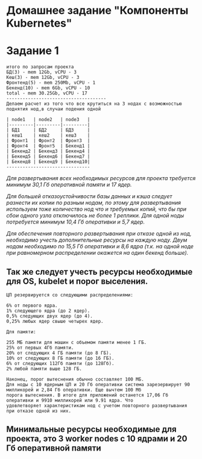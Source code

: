 # Домашнее задание "Компоненты Kubernetes"

# Задание 1

```
итого по запросам проекта
БД(3) - mem 12Gb, vCPU - 3
Кеш(3) - mem 12Gb, vCPU - 3
Фронтенд(5) - mem 250Mb, vCPU - 1 
Бекенд(10) - mem 6Gb, vCPU - 10
total - mem 30.25Gb, vCPU - 17
-------------------------------------
Делаем расчет из того что все крутиться на 3 нодах с возможностью поднятия нод,в случаи подения одной

| node1   | node2   | node3   |
|---------|---------|---------|
| БД1     | БД2     | БД3     |
| кеш1    | кеш2    | кеш3    | 
| Фронт1  | Фронт2  | Фронт3  |
| Фронт4  | Фронт5  | Бекенд1 |
| Бекенд2 | Бекенд3 | Бекенд4 |
| Бекенд5 | Бекенд6 | Бекенд7 |
| Бекенд8 | Бекенд9 | Бекенд10|
-------------------------------
```
*Для развертывания всех необходимых ресурсов для проекта требуется минимум 30,1 Гб оперативной памяти и 17 ядер.*

*Для большей отказоустойчивости базы данных и кэша следует разнести их копии по разным нодам, по этому для
развертывания используем тоже количество нод что и требуемых копий, что бы при сбои одного узла отключилось не более 1
реплики. Для одной ноды потребуется минимум 10,4 Гб оперативки и 5,7 ядер.*

*Для обеспечения повторного развертывания при отказе одной из нод, необходимо учесть дополнительные ресурсы на каждую 
ноду. Двум нодам необходимо по 15,5 Гб оперативки и 8,6 ядра (т.к. на одной ноде при равномерном распределении окажется на
один бекенд больше).*

## Так же следует учесть ресурсы необходимые для OS, kubelet и порог выселения.
```
ЦП резервируется со следующими распределениями:

6% от первого ядра.
1% следующего ядра (до 2 ядер).
0,5% следующих двух ядер (до 4).
0,25% любых ядер свыше четырех ядер.

Для памяти:

255 МБ памяти для машин с объемом памяти менее 1 ГБ.
25% от первых 4Гб памяти.
20% от следующих 4 ГБ памяти (до 8 ГБ).
10% от следующих 8 ГБ памяти (до 16 ГБ).
6% от следующих 112Гб памяти (до 128Гб).
2% любой памяти выше 128 ГБ.

Наконец, порог вытеснения обычно составляет 100 МБ.
Для ноды с 10 ядерным ЦП и 20 Гб оперативки система зарезервирует 90 милликорей и 2,84 Гб оперативки. Еще вычтем 100 Мб
порога вытеснения. В итоге для приложений останется 17,06 Гб оперативки и 9910 милликорей или 9.91 ядра. Что 
удовлетворяет характеристикам нод с учетом повторного развертывания при отказе одной из них.
```
## Минимальные ресурсы необходимые для проекта, это 3 worker nodes с 10 ядрами и 20 Гб оперативной памяти
